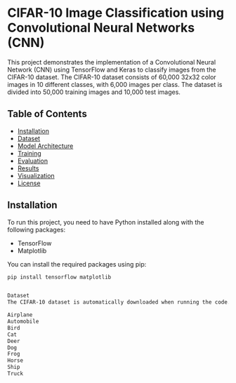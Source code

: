 # CIFAR-10 Image Classification using Convolutional Neural Networks (CNN)

This project demonstrates the implementation of a Convolutional Neural Network (CNN) using TensorFlow and Keras to classify images from the CIFAR-10 dataset. The CIFAR-10 dataset consists of 60,000 32x32 color images in 10 different classes, with 6,000 images per class. The dataset is divided into 50,000 training images and 10,000 test images.

## Table of Contents
- [Installation](#installation)
- [Dataset](#dataset)
- [Model Architecture](#model-architecture)
- [Training](#training)
- [Evaluation](#evaluation)
- [Results](#results)
- [Visualization](#visualization)
- [License](#license)

## Installation

To run this project, you need to have Python installed along with the following packages:

- TensorFlow
- Matplotlib

You can install the required packages using pip:

```bash
pip install tensorflow matplotlib


Dataset
The CIFAR-10 dataset is automatically downloaded when running the code. It contains 10 classes:

Airplane
Automobile
Bird
Cat
Deer
Dog
Frog
Horse
Ship
Truck
